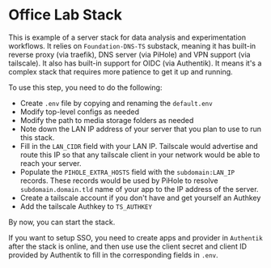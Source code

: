 # Office Lab Stack

This is example of a server stack for data analysis and experimentation workflows. It relies on `Foundation-DNS-TS` substack, meaning it has built-in reverse proxy (via traefik), DNS server (via PiHole) and VPN support (via tailscale). It also has built-in support for OIDC (via Authentik). It means it's a complex stack that requires more patience to get it up and running.

To use this step, you need to do the following:
- Create `.env` file by copying and renaming the `default.env`
- Modify top-level configs as needed
- Modify the path to media storage folders as needed
- Note down the LAN IP address of your server that you plan to use to run this stack.
- Fill in the `LAN_CIDR` field with your LAN IP. Tailscale would advertise and route this IP so that any tailscale client in your network would be able to reach your server.
- Populate the `PIHOLE_EXTRA_HOSTS` field with the `subdomain:LAN_IP` records. These records would be used by PiHole to resolve `subdomain.domain.tld` name of your app to the IP address of the server.
- Create a tailscale account if you don't have and get yourself an Authkey
- Add the tailscale Authkey to `TS_AUTHKEY`

By now, you can start the stack.

If you want to setup SSO, you need to create apps and provider in `Authentik` after the stack is online, and then use use the client secret and client ID provided by Authentik to fill in the corresponding fields in `.env`. 
